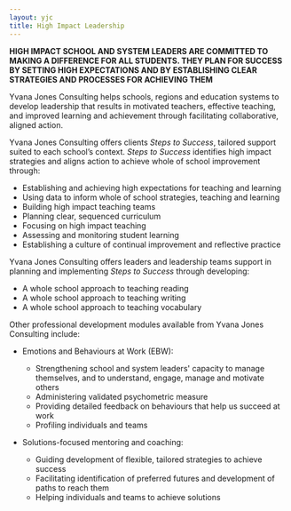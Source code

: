 ```yaml
---
layout: yjc
title: High Impact Leadership
---
```

**HIGH IMPACT SCHOOL AND SYSTEM LEADERS ARE COMMITTED TO MAKING A DIFFERENCE FOR ALL STUDENTS. THEY PLAN FOR SUCCESS BY SETTING HIGH EXPECTATIONS AND BY ESTABLISHING CLEAR STRATEGIES AND PROCESSES FOR ACHIEVING THEM**

Yvana Jones Consulting helps schools, regions and education systems to develop leadership that results in motivated teachers, effective teaching, and improved learning and achievement through facilitating collaborative, aligned action.

Yvana Jones Consulting offers clients *Steps to Success*, tailored support suited to each school’s context. *Steps to Success* identifies high impact strategies and aligns action to achieve whole of school improvement through:

*	Establishing and achieving high expectations for teaching and learning
*	Using data to inform whole of school strategies, teaching and learning
*	Building high impact teaching teams
*	Planning clear, sequenced curriculum
*	Focusing on high impact teaching
*	Assessing and monitoring student learning
*	Establishing a culture of continual improvement and reflective practice

Yvana Jones Consulting offers leaders and leadership teams support in planning and implementing *Steps to Success* through developing:

*	A whole school approach to teaching reading
*	A whole school approach to teaching writing
*	A whole school approach to teaching vocabulary

Other professional development modules available from Yvana Jones Consulting include:
 
*	Emotions and Behaviours at Work (EBW):
	*	Strengthening school and system leaders' capacity to manage themselves, and to understand, engage, manage and motivate others
	*	Administering validated psychometric measure
	*	Providing detailed feedback on behaviours that help us succeed at work
	*	Profiling individuals and teams

*	Solutions-focused mentoring and coaching:
	*	Guiding development of flexible, tailored strategies to achieve success
	*	Facilitating identification of preferred futures and development of paths to reach them
	*	Helping individuals and teams to achieve solutions
